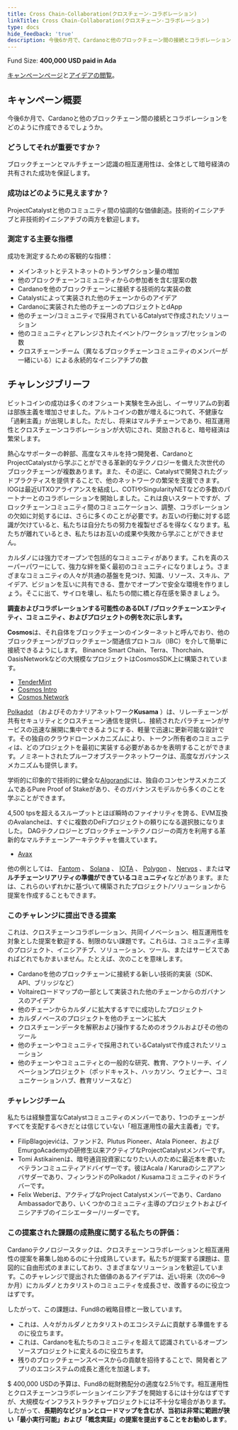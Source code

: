```yaml
---
title: Cross Chain-Collaboration(クロスチェーン-コラボレーション)
linkTitle: Cross Chain-Collaboration(クロスチェーン-コラボレーション)
type: docs
hide_feedback: 'true'
description: 今後6か月で、Cardanoと他のブロックチェーン間の接続とコラボレーションをどのように作成できるでしょうか。
---
```


Fund Size: **400,000 USD paid in Ada**

[キャンペーンページ](https://cardano.ideascale.com/c/idea/381705)と[アイデアの閲覧]()。

## キャンペーン概要

今後6か月で、Cardanoと他のブロックチェーン間の接続とコラボレーションをどのように作成できるでしょうか。

### どうしてそれが重要ですか？

ブロックチェーンとマルチチェーン認識の相互運用性は、全体として暗号経済の共有された成功を保証します。

### 成功はどのように見えますか？

ProjectCatalystと他のコミュニティ間の協調的な価値創造。技術的イニシアチブと非技術的イニシアチブの両方を歓迎します。

### 測定する主要な指標

成功を測定するための客観的な指標：

- メインネットとテストネットのトランザクション量の増加
- 他のブロックチェーンコミュニティからの参加者を含む提案の数
- Cardanoを他のブロックチェーンに接続する技術的な実装の数
- Catalystによって実装された他のチェーンからのアイデア
- Cardanoに実装された他のチェーンのプロジェクトとdApp
- 他のチェーン/コミュニティで採用されているCatalystで作成されたソリューション
- 他のコミュニティとアレンジされたイベント/ワークショップ/セッションの数
- クロスチェーンチーム（異なるブロックチェーンコミュニティのメンバーが一緒にいる）による永続的なイニシアチブの数

## チャレンジブリーフ

ビットコインの成功は多くのオフシュート実験を生み出し、イーサリアムの到着は部族主義を増加させました。アルトコインの数が増えるにつれて、不健康な「過剰主義」が出現しました。ただし、将来はマルチチェーンであり、相互運用性とクロスチェーンコラボレーションが大切にされ、奨励されると、暗号経済は繁栄します。

熱心なサポーターの幹部、高度なスキルを持つ開発者、CardanoとProjectCatalystから学ぶことができる革新的なテクノロジーを備えた次世代のブロックチェーンが複数あります。また、その逆に、Catalystで開発されたグッドプラクティスを提供することで、他のネットワークの繁栄を支援できます。 IOGは最近UTXOアライアンスを結成し、COTIやSingularityNETなどの多数のパートナーとのコラボレーションを開始しました。これは良いスタートですが、ブロックチェーンコミュニティ間のコミュニケーション、調整、コラボレーションの欠如に対処するには、さらに多くのことが必要です。お互いの行動に対する認識が欠けていると、私たちは自分たちの努力を複製せざるを得なくなります。私たちが離れているとき、私たちはお互いの成果や失敗から学ぶことができません。

カルダノには強力でオープンで包括的なコミュニティがあります。これを真のスーパーパワーにして、強力な絆を築く最初のコミュニティになりましょう。さまざまなコミュニティの人々が共通の基盤を見つけ、知識、リソース、スキル、アイデア、ビジョンを互いに共有できる、豊かでオープンで安全な環境を作りましょう。そこに出て、サイロを壊し、私たちの間に橋と存在感を築きましょう。

**調査およびコラボレーションする可能性のあるDLT /ブロックチェーンエンティティ、コミュニティ、およびプロジェクトの例を次に示します。**

**Cosmos**は、それ自体をブロックチェーンのインターネットと呼んでおり、他のブロックチェーンがブロックチェーン間通信プロトコル（IBC）を介して簡単に接続できるようにします。 Binance Smart Chain、Terra、Thorchain、OasisNetworkなどの大規模なプロジェクトはCosmosSDK上に構築されています。

- [TenderMint](https://tendermint.com/sdk/)
- [Cosmos Intro](https://v1.cosmos.network/intro)
- [Cosmos Network](https://cosmos.network/ecosystem/apps)

[Polkadot](https://wiki.polkadot.network/docs/learn-video-tutorials) （およびそのカナリアネットワーク**Kusama** ）は、リレーチェーンが共有セキュリティとクロスチェーン通信を提供し、接続されたパラチェーンがサービスの迅速な展開に集中できるようにする、軽量で迅速に更新可能な設計です。その独自のクラウドローンメカニズムにより、トークン所有者のコミュニティは、どのプロジェクトを最初に実装する必要があるかを表明することができます。ノミネートされたプルーフオブステークネットワークは、高度なガバナンスメカニズムも提供します。

学術的に印象的で技術的に健全な[Algorand](https://www.algorand.com/technology)には、独自のコンセンサスメカニズムであるPure Proof of Stakeがあり、そのガバナンスモデルから多くのことを学ぶことができます。

4,500 tpsを超えるスループットとほぼ瞬時のファイナリティを誇る、EVM互換のAvalancheは、すぐに複数のDeFiプロジェクトの頼りになる選択肢になりました。 DAGテクノロジーとブロックチェーンテクノロジーの両方を利用する革新的なマルチチェーンアーキテクチャを備えています。

- [Avax](https://www.avax.network)

他の例としては、 [Fantom](https://fantom.foundation/intro-to-fantom) 、 [Solana](https://solana.com/ecosystem) 、 [IOTA](https://www.iota.org/) 、 [Polygon](https://polygon.technology/get-started) 、 [Nervos](https://www.nervos.org) 、または**マルチチェーンリアリティの準備ができているコミュニティ**などがあります。または、これらのいずれかに基づいて構築されたプロジェクト/ソリューションから提案を作成することもできます。

### このチャレンジに提出できる提案

これは、クロスチェーンコラボレーション、共同イノベーション、相互運用性を対象とした提案を歓迎する、制限のない課題です。これらは、コミュニティ主導のプロジェクト、イニシアチブ、ソリューション、ツール、またはサービスであればどれでもかまいません。たとえば、次のことを意味します。

- Cardanoを他のブロックチェーンに接続する新しい技術的実装（SDK、API、ブリッジなど）
- Voltaireロードマップの一部として実装された他のチェーンからのガバナンスのアイデア
- 他のチェーンからカルダノに拡大するすでに成功したプロジェクト
- カルダノベースのプロジェクトを他のチェーンに拡大
- クロスチェーンデータを解釈および操作するためのオラクルおよびその他のツール
- 他のチェーンやコミュニティで採用されているCatalystで作成されたソリューション
- 他のチェーンやコミュニティとの一般的な研究、教育、アウトリーチ、イノベーションプロジェクト（ポッドキャスト、ハッカソン、ウェビナー、コミュニケーションハブ、教育リソースなど）

### チャレンジチーム

私たちは経験豊富なCatalystコミュニティのメンバーであり、1つのチェーンがすべてを支配するべきだとは信じていない「相互運用性の最大主義者」です。

- FilipBlagojevićは、ファンド2、Plutus Pioneer、Atala Pioneer、およびEmurgoAcademyの研修生以来アクティブなProjectCatalystメンバーです。
- Tomi Astikainenは、暗号通貨投資家になりたい人のために最近本を書いたベテランコミュニティアドバイザーです。彼はAcala / Karuraのシニアアンバサダーであり、フィンランドのPolkadot / Kusamaコミュニティのドライバーです。
- Felix Weberは、アクティブなProject Catalystメンバーであり、Cardano Ambassadorであり、いくつかのコミュニティ主導のプロジェクトおよびイニシアチブのイニシエーター/リーダーです。

### この提案された課題の成熟度に関する私たちの評価：

Cardanoテクノロジースタックは、クロスチェーンコラボレーションと相互運用性の提案を募集し始めるのに十分成熟しています。私たちが提案する課題は、意図的に自由形式のままにしており、さまざまなソリューションを歓迎しています。このチャレンジで提出された価値のあるアイデアは、近い将来（次の6〜9か月）にカルダノとカタリストのコミュニティを成長させ、改善するのに役立つはずです。

したがって、この課題は、Fund8の戦略目標と一致しています。

- これは、人々がカルダノとカタリストのエコシステムに貢献する準備をするのに役立ちます。
- これは、Cardanoを私たちのコミュニティを超えて認識されているオープンソースプロジェクトに変えるのに役立ちます。
- 残りのブロックチェーンスペースからの貢献を招待することで、開発者とアプリのエコシステムの成長と進化を加速します。

$ 400,000 USDの予算は、Fund8の総財務配分の適度な2.5％です。相互運用性とクロスチェーンコラボレーションイニシアチブを開始するには十分なはずですが、大規模なインフラストラクチャプロジェクトには不十分な場合があります。したがって、**長期的なビジョンとロードマップを含むが、当初は非常に範囲が狭い「最小実行可能」および「概念実証」の提案を提出することをお勧めします**。
